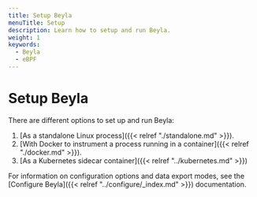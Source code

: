 ```yaml
---
title: Setup Beyla
menuTitle: Setup
description: Learn how to setup and run Beyla.
weight: 1
keywords:
  - Beyla
  - eBPF
---
```


# Setup Beyla

There are different options to set up and run Beyla:

1. [As a standalone Linux process]({{< relref "./standalone.md" >}}).
2. [With Docker to instrument a process running in a container]({{< relref "./docker.md" >}}).
3. [As a Kubernetes sidecar container]({{< relref "../kubernetes.md" >}})

For information on configuration options and data export modes, see the [Configure Beyla]({{< relref "../configure/_index.md" >}}) documentation.

